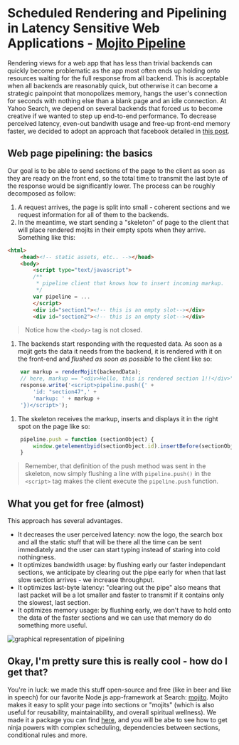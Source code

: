 # Scheduled Rendering and Pipelining in Latency Sensitive Web Applications - [Mojito Pipeline](https://github.com/yahoo/mojito-pipeline)

Rendering views for a web app that has less than trivial backends can quickly become problematic as the app most often ends up holding onto resources waiting for the full response from all backend. This is acceptable when all backends are reasonably quick, but otherwise it can become a strategic painpoint that monopolizes memory, hangs the user's connection for seconds with nothing else than a blank page and an idle connection.
At Yahoo Search, we depend on several backends that forced us to become creative if we wanted to step up end-to-end performance. To decrease perceived latency, even-out bandwith usage and free-up front-end memory faster, we decided to adopt an approach that facebook detailed in [this post](https://www.facebook.com/note.php?note_id=389414033919).

## Web page pipelining: the basics
Our goal is to be able to send sections of the page to the client as soon as they are ready on the front end, so the total time to transmit the last byte of the response would be significantly lower.
The process can be roughly decomposed as follow:

1. A request arrives, the page is split into small - coherent sections and we request information for all of them to the backends.
1. In the meantime, we start sending a "skeleton" of page to the client that will place rendered mojits in their empty spots when they arrive. Something like this:

```html
<html>
    <head><!-- static assets, etc.. --></head>
    <body>
        <script type="text/javascript">
        /**
         * pipeline client that knows how to insert incoming markup.
         */
        var pipeline = ...
        </script>
        <div id="section1"><!-- this is an empty slot--></div>
        <div id="section2"><!-- this is an empty slot--></div>
```

> Notice how the `<body>` tag is not closed.

1. The backends start responding with the requested data. As soon as a mojit gets the data it needs from the backend, it is rendered with it on the front-end and _flushed as soon as possible_ to the client like so:

```javascript
    var markup = renderMojit(backendData);
    // here, markup == "<div>Hello, this is rendered section 1!!</div>"
    response.write('<script>pipeline.push({' +
        'id: "section47",' + 
        'markup: ' + markup +
    '})</script>');
```

1. The skeleton receives the markup, inserts and displays it in the right spot on the page like so:

```javascript
    pipeline.push = function (sectionObject) {
        window.getelementbyid(sectionObject.id).insertBefore(sectionObject.markup);
    }
```

> Remember, that definition of the push method was sent in the skeleton, now simply flushing a line with `pipeline.push()` in the `<script>` tag makes the client execute the `pipeline.push` function.

## What you get for free (almost)
This approach has several advantages.
* It decreases the user perceived latency: now the logo, the search box and all the static stuff that will be there all the time can be sent immediately and the user can start typing instead of staring into cold nothingness.
* It optimizes bandwidth usage: by flushing early our faster independant sections, we anticipate by clearing out the pipe early for when that last slow section arrives - we increase throughput.
* It optimizes last-byte latency: "clearing out the pipe" also means that last packet will be a lot smaller and faster to transmit if it contains only the slowest, last section.
* It optimizes memory usage: by flushing early, we don't have to hold onto the data of the faster sections and we can use that memory do do something more useful.

![graphical representation of pipelining]()

## Okay, I'm pretty sure this is really cool - how do I get that?
You're in luck: we made this stuff open-source and free (like in beer and like in speech) for our favorite Node.js app-framework at Search: [mojito](http://developer.yahoo.com/cocktails/mojito/). Mojito makes it easy to split your page into sections or "mojits" (which is also useful for reusability, maintainability, and overall spiritual wellness). We made it a package you can find [here](https://github.com/yahoo/mojito-pipeline), and you will be abe to see how to get ninja powers with complex scheduling, dependencies between sections, conditional rules and more.
